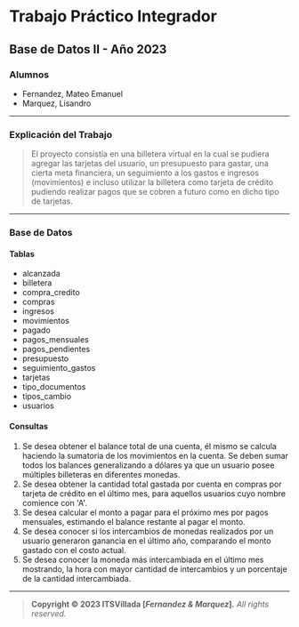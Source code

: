 # Trabajo Práctico Integrador

## Base de Datos II - Año 2023

### Alumnos

- Fernandez, Mateo Emanuel
- Marquez, Lisandro

---

### Explicación del Trabajo

> El proyecto consistía en una billetera virtual en la cual se pudiera agregar las tarjetas del usuario, un presupuesto para gastar, una cierta meta financiera, un seguimiento a los gastos e ingresos (movimientos) e incluso utilizar la billetera como tarjeta de crédito pudiendo realizar pagos que se cobren a futuro como en dicho tipo de tarjetas.

---

### Base de Datos

#### Tablas

- alcanzada
- billetera
- compra_credito
- compras
- ingresos
- movimientos
- pagado
- pagos_mensuales
- pagos_pendientes
- presupuesto
- seguimiento_gastos
- tarjetas
- tipo_documentos
- tipos_cambio
- usuarios

#### Consultas

1. Se desea obtener el balance total de una cuenta, él mismo se calcula haciendo la sumatoria de los movimientos en la cuenta. Se deben sumar todos los balances generalizando a dólares ya que un usuario posee múltiples billeteras en diferentes monedas.
2. Se desea obtener la cantidad total gastada por cuenta en compras por tarjeta de crédito en el último mes, para aquellos usuarios cuyo nombre comience con 'A'.
3. Se desea calcular el monto a pagar para el próximo mes por pagos mensuales, estimando el balance restante al pagar el monto.
4. Se desea conocer si los intercambios de monedas realizados por un usuario generaron ganancia en el último año, comparando el monto gastado con el costo actual.
5. Se desea conocer la moneda más intercambiada en el último mes mostrando, la hora con mayor cantidad de intercambios y un porcentaje de la cantidad intercambiada.

---

> **Copyright © 2023 ITSVillada [*Fernandez & Marquez*].** *All rights reserved.*
